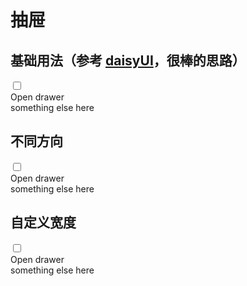 # 抽屉

## 基础用法（参考 [daisyUI](https://daisyui.com/components/drawer/#drawer-sidebar)，很棒的思路）

<div>
  <div class="drawer">
    <input id="my-drawer-1" type="checkbox" class="drawer-toggle" />
    <div class="drawer-content">
      <!-- Page content here -->
      <label for="my-drawer-1" class="btn drawer-button">Open drawer</label>
    </div>
    <div class="drawer-side">
      <label for="my-drawer-1" aria-label="close sidebar" class="drawer-overlay"></label>
      <div class="bg-white min-h-full w-80 p-4">
        <!-- Sidebar content here -->
        something else here
      </div>
    </div>
  </div>
</div>

## 不同方向

<div>
  <div class="drawer drawer-end">
    <input id="my-drawer-2" type="checkbox" class="drawer-toggle" />
    <div class="drawer-content">
      <!-- Page content here -->
      <label for="my-drawer-2" class="btn drawer-button">Open drawer</label>
    </div>
    <div class="drawer-side">
      <label for="my-drawer-2" aria-label="close sidebar" class="drawer-overlay"></label>
      <div class="bg-white min-h-full w-80 p-4">
        <!-- Sidebar content here -->
        something else here
      </div>
    </div>
  </div>
</div>

## 自定义宽度

<div>
  <div class="drawer">
    <input id="my-drawer-3" type="checkbox" class="drawer-toggle" />
    <div class="drawer-content">
      <!-- Page content here -->
      <label for="my-drawer-3" class="btn drawer-button">Open drawer</label>
    </div>
    <div class="drawer-side">
      <label for="my-drawer-3" aria-label="close sidebar" class="drawer-overlay"></label>
      <div class="bg-white min-h-full w-150 p-4">
        <!-- Sidebar content here -->
        something else here
      </div>
    </div>
  </div>
</div>
